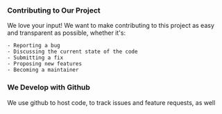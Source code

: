 ### Contributing to Our Project
 We love your input! We want to make contributing to this project as easy and transparent as possible, whether it's:
 ```
 - Reporting a bug
 - Discussing the current state of the code
 - Submitting a fix
 - Proposing new features
 - Becoming a maintainer
 ```

### We Develop with Github
We use github to host code, to track issues and feature requests, as well

